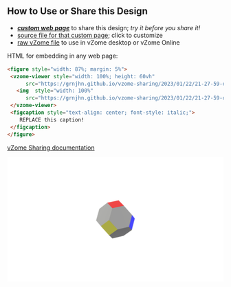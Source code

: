 
## How to Use or Share this Design

 - [***custom web page***][post] to share this design; *try it before you share it!*
 - [source file for that custom page][source]; click to customize
 - [raw vZome file][raw] to use in vZome desktop or vZome Online
 
 HTML for embedding in any web page:
 ```html
<figure style="width: 87%; margin: 5%">
  <vzome-viewer style="width: 100%; height: 60vh"
       src="https://grnjhn.github.io/vzome-sharing/2023/01/22/21-27-59-origin/origin.vZome" >
    <img  style="width: 100%"
       src="https://grnjhn.github.io/vzome-sharing/2023/01/22/21-27-59-origin/origin.png" >
  </vzome-viewer>
  <figcaption style="text-align: center; font-style: italic;">
     REPLACE this caption!
  </figcaption>
</figure>
 ```

[vZome Sharing documentation](https://vzome.github.io/vzome/sharing.html#how-it-works)

![Image](<origin.png>)


[post]: <https://grnjhn.github.io/vzome-sharing/2023/01/22/origin-21-27-59.html>
[source]: <https://github.com/grnjhn/vzome-sharing/edit/main/_posts/2023-01-22-origin-21-27-59.md>
[raw]: <https://raw.githubusercontent.com/grnjhn/vzome-sharing/main/2023/01/22/21-27-59-origin/origin.vZome>